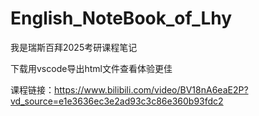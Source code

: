 # English_NoteBook_of_Lhy
我是瑞斯百拜2025考研课程笔记

下载用vscode导出html文件查看体验更佳

课程链接：https://www.bilibili.com/video/BV18nA6eaE2P?vd_source=e1e3636ec3e2ad93c3c86e360b93fdc2